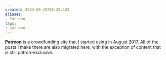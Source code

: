```yaml
---
created: 2024-09-25T08:22:12Z
aliases:
- Patreon
tags:
- patreon
---
```


**Patreon** is a crowdfunding site that I started using in August 2017. All of the posts I make there are also migrated here, with the exception of content that is still patron-exclusive.
